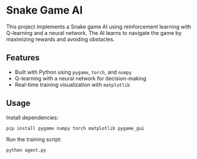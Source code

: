 # Snake Game AI  

This project implements a Snake game AI using reinforcement learning with Q-learning and a neural network. The AI learns to navigate the game by maximizing rewards and avoiding obstacles.  

## Features  
- Built with Python using `pygame`, `torch`, and `numpy`  
- Q-learning with a neural network for decision-making  
- Real-time training visualization with `matplotlib`  

## Usage  
Install dependencies:  
```bash
pip install pygame numpy torch matplotlib pygame_gui
```
Run the training script:
```
python agent.py
```
